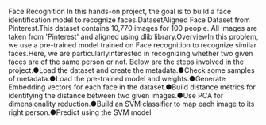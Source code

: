 Face Recognition
In this hands-on project, the goal is to build a face identification model to recognize faces.DatasetAligned Face Dataset from Pinterest.This dataset contains 10,770 images for 100 people. All images are taken from 'Pinterest' and aligned using dlib library.OverviewIn this problem, we use a pre-trained model trained on Face recognition to recognize similar faces.Here, we are particularlyinterested in recognizing whether two given faces are of the same person or not. Below are the steps involved in the project.●Load the dataset and create the metadata.●Check some samples of metadata.●Load the pre-trained model and weights.●Generate Embedding vectors for each face in the dataset.●Build distance metrics for identifying the distance between two given images.●Use PCA for dimensionality reduction.●Build an SVM classifier to map each image to its right person.●Predict using the SVM model
